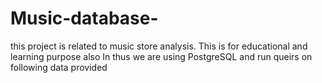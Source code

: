 # Music-database-
this project is related to music store analysis.
This is for educational and learning purpose also
In thus we are using PostgreSQL and run queirs on following data provided

